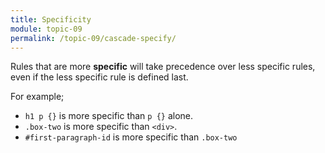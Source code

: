 ```yaml
---
title: Specificity
module: topic-09
permalink: /topic-09/cascade-specify/
---
```


<div class="divider-heading"></div>

Rules that are more **specific** will take precedence over less specific rules, even if the less specific rule is defined last.

For example;
- `h1 p {}` is more specific than `p {}` alone.
- `.box-two` is more specific than `<div>`.
- `#first-paragraph-id` is more specific than `.box-two`


<div class="codepen-embed">
  <p data-height="600" data-theme-id="30567" data-slug-hash="NWrNmgM" data-default-tab="css,result" data-user="retrog4m3r" data-embed-version="2" data-pen-title="[Topic-07]  Cascading, Pt. 2" class="codepen"></p>
</div>
